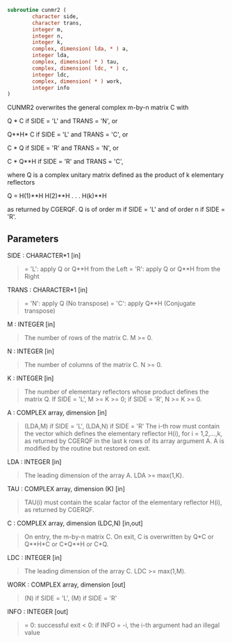 ```fortran
subroutine cunmr2 (
        character side,
        character trans,
        integer m,
        integer n,
        integer k,
        complex, dimension( lda, * ) a,
        integer lda,
        complex, dimension( * ) tau,
        complex, dimension( ldc, * ) c,
        integer ldc,
        complex, dimension( * ) work,
        integer info
)
```

CUNMR2 overwrites the general complex m-by-n matrix C with

Q \* C  if SIDE = 'L' and TRANS = 'N', or

Q\*\*H\* C  if SIDE = 'L' and TRANS = 'C', or

C \* Q  if SIDE = 'R' and TRANS = 'N', or

C \* Q\*\*H if SIDE = 'R' and TRANS = 'C',

where Q is a complex unitary matrix defined as the product of k
elementary reflectors

Q = H(1)\*\*H H(2)\*\*H . . . H(k)\*\*H

as returned by CGERQF. Q is of order m if SIDE = 'L' and of order n
if SIDE = 'R'.

## Parameters
SIDE : CHARACTER\*1 [in]
> = 'L': apply Q or Q\*\*H from the Left
> = 'R': apply Q or Q\*\*H from the Right

TRANS : CHARACTER\*1 [in]
> = 'N': apply Q  (No transpose)
> = 'C': apply Q\*\*H (Conjugate transpose)

M : INTEGER [in]
> The number of rows of the matrix C. M >= 0.

N : INTEGER [in]
> The number of columns of the matrix C. N >= 0.

K : INTEGER [in]
> The number of elementary reflectors whose product defines
> the matrix Q.
> If SIDE = 'L', M >= K >= 0;
> if SIDE = 'R', N >= K >= 0.

A : COMPLEX array, dimension [in]
> (LDA,M) if SIDE = 'L',
> (LDA,N) if SIDE = 'R'
> The i-th row must contain the vector which defines the
> elementary reflector H(i), for i = 1,2,...,k, as returned by
> CGERQF in the last k rows of its array argument A.
> A is modified by the routine but restored on exit.

LDA : INTEGER [in]
> The leading dimension of the array A. LDA >= max(1,K).

TAU : COMPLEX array, dimension (K) [in]
> TAU(i) must contain the scalar factor of the elementary
> reflector H(i), as returned by CGERQF.

C : COMPLEX array, dimension (LDC,N) [in,out]
> On entry, the m-by-n matrix C.
> On exit, C is overwritten by Q\*C or Q\*\*H\*C or C\*Q\*\*H or C\*Q.

LDC : INTEGER [in]
> The leading dimension of the array C. LDC >= max(1,M).

WORK : COMPLEX array, dimension [out]
> (N) if SIDE = 'L',
> (M) if SIDE = 'R'

INFO : INTEGER [out]
> = 0: successful exit
> < 0: if INFO = -i, the i-th argument had an illegal value
